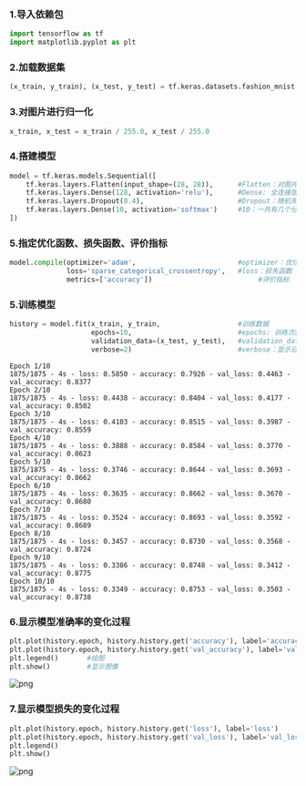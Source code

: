 ### 1.导入依赖包


```python
import tensorflow as tf
import matplotlib.pyplot as plt
```

### 2.加载数据集


```python
(x_train, y_train), (x_test, y_test) = tf.keras.datasets.fashion_mnist.load_data()
```

### 3.对图片进行归一化


```python
x_train, x_test = x_train / 255.0, x_test / 255.0
```

### 4.搭建模型


```python
model = tf.keras.models.Sequential([
    tf.keras.layers.Flatten(input_shape=(28, 28)),      #Flatten：对图片进行展平    input_shape: 输入图片的尺寸
    tf.keras.layers.Dense(128, activation='relu'),      #Dense: 全连接层    128：神经元个数    activation：激活函数
    tf.keras.layers.Dropout(0.4),                       #Dropout：随机失活神经元，防止过拟合
    tf.keras.layers.Dense(10, activation='softmax')     #10：一共有几个分类
])
```

### 5.指定优化函数、损失函数、评价指标


```python
model.compile(optimizer='adam',                         #optimizer：优化器
              loss='sparse_categorical_crossentropy',   #loss：损失函数
              metrics=['accuracy'])                          #评价指标
```

### 5.训练模型


```python
history = model.fit(x_train, y_train,                   #训练数据
                    epochs=10,                          #epochs: 训练次数
                    validation_data=(x_test, y_test),   #validation_data: 验证集
                    verbose=2)                          #verbose：显示日志等级
```

    Epoch 1/10
    1875/1875 - 4s - loss: 0.5850 - accuracy: 0.7926 - val_loss: 0.4463 - val_accuracy: 0.8377
    Epoch 2/10
    1875/1875 - 4s - loss: 0.4438 - accuracy: 0.8404 - val_loss: 0.4177 - val_accuracy: 0.8502
    Epoch 3/10
    1875/1875 - 4s - loss: 0.4103 - accuracy: 0.8515 - val_loss: 0.3987 - val_accuracy: 0.8559
    Epoch 4/10
    1875/1875 - 4s - loss: 0.3888 - accuracy: 0.8584 - val_loss: 0.3770 - val_accuracy: 0.8623
    Epoch 5/10
    1875/1875 - 4s - loss: 0.3746 - accuracy: 0.8644 - val_loss: 0.3693 - val_accuracy: 0.8662
    Epoch 6/10
    1875/1875 - 4s - loss: 0.3635 - accuracy: 0.8662 - val_loss: 0.3670 - val_accuracy: 0.8680
    Epoch 7/10
    1875/1875 - 4s - loss: 0.3524 - accuracy: 0.8693 - val_loss: 0.3592 - val_accuracy: 0.8689
    Epoch 8/10
    1875/1875 - 4s - loss: 0.3457 - accuracy: 0.8730 - val_loss: 0.3568 - val_accuracy: 0.8724
    Epoch 9/10
    1875/1875 - 4s - loss: 0.3386 - accuracy: 0.8748 - val_loss: 0.3412 - val_accuracy: 0.8775
    Epoch 10/10
    1875/1875 - 4s - loss: 0.3349 - accuracy: 0.8753 - val_loss: 0.3503 - val_accuracy: 0.8738
    

### 6.显示模型准确率的变化过程


```python
plt.plot(history.epoch, history.history.get('accuracy'), label='accuracy')         #横坐标、纵坐标、标签
plt.plot(history.epoch, history.history.get('val_accuracy'), label='val_accuracy')
plt.legend()       #绘图
plt.show()         #显示图像
```


![png](output_13_0.png)


### 7.显示模型损失的变化过程


```python
plt.plot(history.epoch, history.history.get('loss'), label='loss')
plt.plot(history.epoch, history.history.get('val_loss'), label='val_loss')
plt.legend()
plt.show()
```


![png](output_15_0.png)

